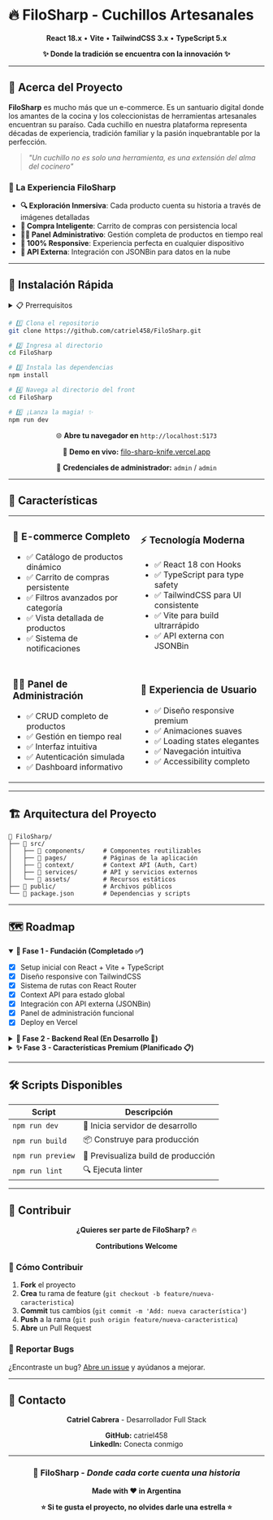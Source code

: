 # 🔥 FiloSharp - Cuchillos Artesanales 

<div align="center">
  
  **React 18.x** • **Vite** • **TailwindCSS 3.x** • **TypeScript 5.x**
  
  <p align="center">
    <strong>✨ Donde la tradición se encuentra con la innovación ✨</strong>
  </p>
  
</div>

---

## 🎯 Acerca del Proyecto

**FiloSharp** es mucho más que un e-commerce. Es un santuario digital donde los amantes de la cocina y los coleccionistas de herramientas artesanales encuentran su paraíso. Cada cuchillo en nuestra plataforma representa décadas de experiencia, tradición familiar y la pasión inquebrantable por la perfección.

> *"Un cuchillo no es solo una herramienta, es una extensión del alma del cocinero"*

### 🎨 La Experiencia FiloSharp

- **🔍 Exploración Inmersiva**: Cada producto cuenta su historia a través de imágenes detalladas
- **🛒 Compra Inteligente**: Carrito de compras con persistencia local
- **👨‍💼 Panel Administrativo**: Gestión completa de productos en tiempo real
- **📱 100% Responsive**: Experiencia perfecta en cualquier dispositivo
- **🎯 API Externa**: Integración con JSONBin para datos en la nube

---

## 🚀 Instalación Rápida

<details>
<summary>📋 Prerrequisitos</summary>

- Node.js 16+ 
- npm o yarn
- Git
</details>

```bash
# 1️⃣ Clona el repositorio
git clone https://github.com/catriel458/FiloSharp.git

# 2️⃣ Ingresa al directorio
cd FiloSharp

# 3️⃣ Instala las dependencias
npm install

# 4️⃣ Navega al directorio del front
cd FiloSharp

# 5️⃣ ¡Lanza la magia! ✨
npm run dev
```

<div align="center">
  
🌐 **Abre tu navegador en** `http://localhost:5173`

🚀 **Demo en vivo:** [filo-sharp-knife.vercel.app](https://filo-sharp-knife.vercel.app/shop)

🔐 **Credenciales de administrador:** `admin` / `admin`

</div>

---

## 🌟 Características

<table>
<tr>
<td width="50%">

### 🏪 **E-commerce Completo**
- ✅ Catálogo de productos dinámico
- ✅ Carrito de compras persistente  
- ✅ Filtros avanzados por categoría
- ✅ Vista detallada de productos
- ✅ Sistema de notificaciones

</td>
<td width="50%">

### ⚡ **Tecnología Moderna**
- ✅ React 18 con Hooks
- ✅ TypeScript para type safety
- ✅ TailwindCSS para UI consistente
- ✅ Vite para build ultrarrápido
- ✅ API externa con JSONBin

</td>
</tr>
<tr>
<td>

### 👨‍💼 **Panel de Administración**
- ✅ CRUD completo de productos
- ✅ Gestión en tiempo real
- ✅ Interfaz intuitiva
- ✅ Autenticación simulada
- ✅ Dashboard informativo

</td>
<td>

### 🎨 **Experiencia de Usuario**
- ✅ Diseño responsive premium
- ✅ Animaciones suaves
- ✅ Loading states elegantes
- ✅ Navegación intuitiva
- ✅ Accessibility completo

</td>
</tr>
</table>

---

## 🏗️ Arquitectura del Proyecto

```
📁 FiloSharp/
├── 📁 src/
│   ├── 📁 components/     # Componentes reutilizables
│   ├── 📁 pages/          # Páginas de la aplicación
│   ├── 📁 context/        # Context API (Auth, Cart)
│   ├── 📁 services/       # API y servicios externos
│   └── 📁 assets/         # Recursos estáticos
├── 📁 public/             # Archivos públicos
└── 📄 package.json        # Dependencias y scripts
```

---

## 🗺️ Roadmap

<details open>
<summary><strong>🎯 Fase 1 - Fundación (Completado ✅)</strong></summary>

- [x] Setup inicial con React + Vite + TypeScript
- [x] Diseño responsive con TailwindCSS
- [x] Sistema de rutas con React Router
- [x] Context API para estado global
- [x] Integración con API externa (JSONBin)
- [x] Panel de administración funcional
- [x] Deploy en Vercel
</details>

<details>
<summary><strong>🚀 Fase 2 - Backend Real (En Desarrollo 🔨)</strong></summary>

- [ ] API REST con Node.js + Express
- [ ] Base de datos PostgreSQL
- [ ] Autenticación JWT real
- [ ] Sistema de pagos con Stripe
- [ ] Gestión de inventario
- [ ] Sistema de pedidos
</details>

<details>
<summary><strong>✨ Fase 3 - Características Premium (Planificado 📋)</strong></summary>

- [ ] 🎨 Configurador de cuchillos personalizados
- [ ] ⭐ Sistema de reseñas y calificaciones
- [ ] 💬 Live chat con artesanos
- [ ] 📧 Newsletter y notificaciones
- [ ] 🎁 Sistema de cupones y descuentos
- [ ] 📱 App móvil nativa
</details>

---

## 🛠️ Scripts Disponibles

| Script | Descripción |
|--------|-------------|
| `npm run dev` | 🚀 Inicia servidor de desarrollo |
| `npm run build` | 📦 Construye para producción |
| `npm run preview` | 👀 Previsualiza build de producción |
| `npm run lint` | 🔍 Ejecuta linter |

---

## 🤝 Contribuir

<div align="center">

**¿Quieres ser parte de FiloSharp?** 🔥

**Contributions Welcome**

</div>

### 📝 Cómo Contribuir

1. **Fork** el proyecto
2. **Crea** tu rama de feature (`git checkout -b feature/nueva-caracteristica`)
3. **Commit** tus cambios (`git commit -m 'Add: nueva característica'`)
4. **Push** a la rama (`git push origin feature/nueva-caracteristica`)
5. **Abre** un Pull Request

### 🐛 Reportar Bugs

¿Encontraste un bug? [Abre un issue](https://github.com/catriel458/FiloSharp/issues) y ayúdanos a mejorar.

---

## 📧 Contacto

<div align="center">

**Catriel Cabrera** - Desarrollador Full Stack

**GitHub:** catriel458  
**LinkedIn:** Conecta conmigo

</div>

---

<div align="center">

### 🔪 **FiloSharp** - *Donde cada corte cuenta una historia*

**Made with ❤️ in Argentina**

**⭐ Si te gusta el proyecto, no olvides darle una estrella ⭐**

</div>
